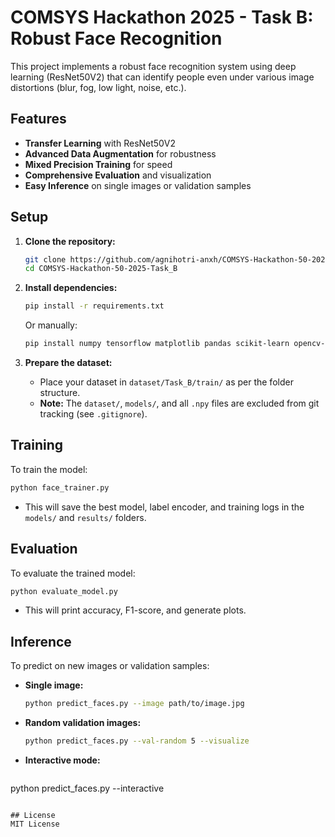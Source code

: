 # COMSYS Hackathon 2025 - Task B: Robust Face Recognition

This project implements a robust face recognition system using deep learning (ResNet50V2) that can identify people even under various image distortions (blur, fog, low light, noise, etc.).

## Features
- **Transfer Learning** with ResNet50V2
- **Advanced Data Augmentation** for robustness
- **Mixed Precision Training** for speed
- **Comprehensive Evaluation** and visualization
- **Easy Inference** on single images or validation samples

## Setup

1. **Clone the repository:**
   ```sh
   git clone https://github.com/agnihotri-anxh/COMSYS-Hackathon-50-2025-Task_B.git
   cd COMSYS-Hackathon-50-2025-Task_B
   ```

2. **Install dependencies:**
   ```sh
   pip install -r requirements.txt
   ```
   Or manually:
   ```sh
   pip install numpy tensorflow matplotlib pandas scikit-learn opencv-python pillow seaborn jupytext
   ```

3. **Prepare the dataset:**
   - Place your dataset in `dataset/Task_B/train/` as per the folder structure.
   - **Note:** The `dataset/`, `models/`, and all `.npy` files are excluded from git tracking (see `.gitignore`).

## Training

To train the model:
```sh
python face_trainer.py
```
- This will save the best model, label encoder, and training logs in the `models/` and `results/` folders.

## Evaluation

To evaluate the trained model:
```sh
python evaluate_model.py
```
- This will print accuracy, F1-score, and generate plots.

## Inference

To predict on new images or validation samples:
- **Single image:**
  ```sh
  python predict_faces.py --image path/to/image.jpg
  ```
- **Random validation images:**
  ```sh
  python predict_faces.py --val-random 5 --visualize
  ```
- **Interactive mode:**
  ```sh
python predict_faces.py --interactive
```

## License
MIT License
